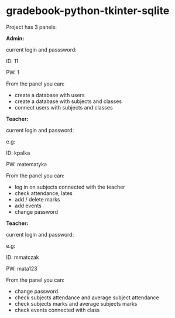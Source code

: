 # gradebook-python-tkinter-sqlite

Project has 3 panels:

**Admin:**

current login and passsword:

ID: 11 

PW: 1

From the panel you can:
- create a database with users
- create a database with subjects and classes
- connect users with subjects and classes

**Teacher:**

current login and password:

e.g:

ID: kpalka

PW: matematyka

From the panel you can:
- log in on subjects connected with the teacher
- check attendance, lates
- add / delete marks
- add events
- change password

**Teacher:**

current login and password:

e.g:

ID: mmatczak

PW: mata123

From the panel you can:
- change password
- check subjects attendance and average subject attendance
- check subjects marks and average subjects marks
- check events connected with class

